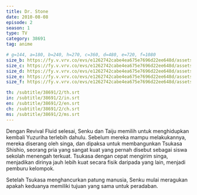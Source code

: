 ```yaml
---
title: Dr. Stone
date: 2010-08-08
episode: 2
season: 1
type: TV
category: 38691
tag: anime

# g=144, a=180, b=240, h=270, c=360, d=480, e=720, f=1080
size_b: https://fy.v.vrv.co/evs/e1262742cabe4ea675e7696d22ee648d/assets/b67479a562647907dc7bb9baf0e8d76a_3692604.mp4?Policy=eyJTdGF0ZW1lbnQiOlt7IlJlc291cmNlIjoiaHR0cCo6Ly9wbC5jcnVuY2h5cm9sbC5jb20vZXZzMS9lMTI2Mjc0MmNhYmU0ZWE2NzVlNzY5NmQyMmVlNjQ4ZC9hc3NldHMvYjY3NDc5YTU2MjY0NzkwN2RjN2JiOWJhZjBlOGQ3NmFfLDM2OTQ4MzUubXA0LDM2OTQ4MzgubXA0LDM2OTQ4MzIubXA0LDM2OTQ4MjYubXA0LDM2OTQ4MjkubXA0LC51cmxzZXQvbWFzdGVyLm0zdTgiLCJDb25kaXRpb24iOnsiRGF0ZUxlc3NUaGFuIjp7IkFXUzpFcG9jaFRpbWUiOjE2MjYzODIxMzV9fX1dfQ__&Signature=EmvIsKCsfStYA~7FNlxQrsoVsKoKt7MF7evtWosdkJj5t68gWuYuxNSH7grTMigOSctd-NTmgbSyrutsj4lq1fCiSxJtXia7ZaVChCXNelpz-0lYSEUFMVSdM7QA2hCJqKB2GMXtvojmtp2BZ6BVmHOPnbaKmBGRNoEX~PfM835r3TDBPkRA7pzBymG3LQJHkulopCzzkFjr~SHrjjJKlBC7zAfJ9FoN6l5OJS0jx18rUUEMIqvJL14gYhOHPW9oB-LLC9kHw6bloqMk20F4b2-AQ95TSNWTPW-H3hdUt5Ue0UmTkx5mcRd9TvQBJABS-nJJHoV31fDTowLq3kJM4A__&Key-Pair-Id=APKAJMWSQ5S7ZB3MF5VA
size_c: https://fy.v.vrv.co/evs/e1262742cabe4ea675e7696d22ee648d/assets/b67479a562647907dc7bb9baf0e8d76a_3692603.mp4?Policy=eyJTdGF0ZW1lbnQiOlt7IlJlc291cmNlIjoiaHR0cCo6Ly9wbC5jcnVuY2h5cm9sbC5jb20vZXZzMS9lMTI2Mjc0MmNhYmU0ZWE2NzVlNzY5NmQyMmVlNjQ4ZC9hc3NldHMvYjY3NDc5YTU2MjY0NzkwN2RjN2JiOWJhZjBlOGQ3NmFfLDM2OTQ4MzUubXA0LDM2OTQ4MzgubXA0LDM2OTQ4MzIubXA0LDM2OTQ4MjYubXA0LDM2OTQ4MjkubXA0LC51cmxzZXQvbWFzdGVyLm0zdTgiLCJDb25kaXRpb24iOnsiRGF0ZUxlc3NUaGFuIjp7IkFXUzpFcG9jaFRpbWUiOjE2MjYzODIxMzV9fX1dfQ__&Signature=EmvIsKCsfStYA~7FNlxQrsoVsKoKt7MF7evtWosdkJj5t68gWuYuxNSH7grTMigOSctd-NTmgbSyrutsj4lq1fCiSxJtXia7ZaVChCXNelpz-0lYSEUFMVSdM7QA2hCJqKB2GMXtvojmtp2BZ6BVmHOPnbaKmBGRNoEX~PfM835r3TDBPkRA7pzBymG3LQJHkulopCzzkFjr~SHrjjJKlBC7zAfJ9FoN6l5OJS0jx18rUUEMIqvJL14gYhOHPW9oB-LLC9kHw6bloqMk20F4b2-AQ95TSNWTPW-H3hdUt5Ue0UmTkx5mcRd9TvQBJABS-nJJHoV31fDTowLq3kJM4A__&Key-Pair-Id=APKAJMWSQ5S7ZB3MF5VA
size_d: https://fy.v.vrv.co/evs/e1262742cabe4ea675e7696d22ee648d/assets/b67479a562647907dc7bb9baf0e8d76a_3692605.mp4?Policy=eyJTdGF0ZW1lbnQiOlt7IlJlc291cmNlIjoiaHR0cCo6Ly9wbC5jcnVuY2h5cm9sbC5jb20vZXZzMS9lMTI2Mjc0MmNhYmU0ZWE2NzVlNzY5NmQyMmVlNjQ4ZC9hc3NldHMvYjY3NDc5YTU2MjY0NzkwN2RjN2JiOWJhZjBlOGQ3NmFfLDM2OTQ4MzUubXA0LDM2OTQ4MzgubXA0LDM2OTQ4MzIubXA0LDM2OTQ4MjYubXA0LDM2OTQ4MjkubXA0LC51cmxzZXQvbWFzdGVyLm0zdTgiLCJDb25kaXRpb24iOnsiRGF0ZUxlc3NUaGFuIjp7IkFXUzpFcG9jaFRpbWUiOjE2MjYzODIxMzV9fX1dfQ__&Signature=EmvIsKCsfStYA~7FNlxQrsoVsKoKt7MF7evtWosdkJj5t68gWuYuxNSH7grTMigOSctd-NTmgbSyrutsj4lq1fCiSxJtXia7ZaVChCXNelpz-0lYSEUFMVSdM7QA2hCJqKB2GMXtvojmtp2BZ6BVmHOPnbaKmBGRNoEX~PfM835r3TDBPkRA7pzBymG3LQJHkulopCzzkFjr~SHrjjJKlBC7zAfJ9FoN6l5OJS0jx18rUUEMIqvJL14gYhOHPW9oB-LLC9kHw6bloqMk20F4b2-AQ95TSNWTPW-H3hdUt5Ue0UmTkx5mcRd9TvQBJABS-nJJHoV31fDTowLq3kJM4A__&Key-Pair-Id=APKAJMWSQ5S7ZB3MF5VA
size_e: https://fy.v.vrv.co/evs/e1262742cabe4ea675e7696d22ee648d/assets/b67479a562647907dc7bb9baf0e8d76a_3692606.mp4?Policy=eyJTdGF0ZW1lbnQiOlt7IlJlc291cmNlIjoiaHR0cCo6Ly9wbC5jcnVuY2h5cm9sbC5jb20vZXZzMS9lMTI2Mjc0MmNhYmU0ZWE2NzVlNzY5NmQyMmVlNjQ4ZC9hc3NldHMvYjY3NDc5YTU2MjY0NzkwN2RjN2JiOWJhZjBlOGQ3NmFfLDM2OTQ4MzUubXA0LDM2OTQ4MzgubXA0LDM2OTQ4MzIubXA0LDM2OTQ4MjYubXA0LDM2OTQ4MjkubXA0LC51cmxzZXQvbWFzdGVyLm0zdTgiLCJDb25kaXRpb24iOnsiRGF0ZUxlc3NUaGFuIjp7IkFXUzpFcG9jaFRpbWUiOjE2MjYzODIxMzV9fX1dfQ__&Signature=EmvIsKCsfStYA~7FNlxQrsoVsKoKt7MF7evtWosdkJj5t68gWuYuxNSH7grTMigOSctd-NTmgbSyrutsj4lq1fCiSxJtXia7ZaVChCXNelpz-0lYSEUFMVSdM7QA2hCJqKB2GMXtvojmtp2BZ6BVmHOPnbaKmBGRNoEX~PfM835r3TDBPkRA7pzBymG3LQJHkulopCzzkFjr~SHrjjJKlBC7zAfJ9FoN6l5OJS0jx18rUUEMIqvJL14gYhOHPW9oB-LLC9kHw6bloqMk20F4b2-AQ95TSNWTPW-H3hdUt5Ue0UmTkx5mcRd9TvQBJABS-nJJHoV31fDTowLq3kJM4A__&Key-Pair-Id=APKAJMWSQ5S7ZB3MF5VA
size_f: https://fy.v.vrv.co/evs/e1262742cabe4ea675e7696d22ee648d/assets/b67479a562647907dc7bb9baf0e8d76a_3692607.mp4?Policy=eyJTdGF0ZW1lbnQiOlt7IlJlc291cmNlIjoiaHR0cCo6Ly9wbC5jcnVuY2h5cm9sbC5jb20vZXZzMS9lMTI2Mjc0MmNhYmU0ZWE2NzVlNzY5NmQyMmVlNjQ4ZC9hc3NldHMvYjY3NDc5YTU2MjY0NzkwN2RjN2JiOWJhZjBlOGQ3NmFfLDM2OTQ4MzUubXA0LDM2OTQ4MzgubXA0LDM2OTQ4MzIubXA0LDM2OTQ4MjYubXA0LDM2OTQ4MjkubXA0LC51cmxzZXQvbWFzdGVyLm0zdTgiLCJDb25kaXRpb24iOnsiRGF0ZUxlc3NUaGFuIjp7IkFXUzpFcG9jaFRpbWUiOjE2MjYzODIxMzV9fX1dfQ__&Signature=EmvIsKCsfStYA~7FNlxQrsoVsKoKt7MF7evtWosdkJj5t68gWuYuxNSH7grTMigOSctd-NTmgbSyrutsj4lq1fCiSxJtXia7ZaVChCXNelpz-0lYSEUFMVSdM7QA2hCJqKB2GMXtvojmtp2BZ6BVmHOPnbaKmBGRNoEX~PfM835r3TDBPkRA7pzBymG3LQJHkulopCzzkFjr~SHrjjJKlBC7zAfJ9FoN6l5OJS0jx18rUUEMIqvJL14gYhOHPW9oB-LLC9kHw6bloqMk20F4b2-AQ95TSNWTPW-H3hdUt5Ue0UmTkx5mcRd9TvQBJABS-nJJHoV31fDTowLq3kJM4A__&Key-Pair-Id=APKAJMWSQ5S7ZB3MF5VA

th: /subtitle/38691/2/th.srt
in: /subtitle/38691/2/in.srt
en: /subtitle/38691/2/en.srt
ch: /subtitle/38691/2/ch.srt
ms: /subtitle/38691/2/ms.srt
---
```

Dengan Revival Fluid selesai, Senku dan Taiju memilih untuk menghidupkan kembali Yuzuriha terlebih dahulu. Sebelum mereka mampu melakukannya, mereka diserang oleh singa, dan dipaksa untuk membangunkan Tsukasa Shishio, seorang pria yang sangat kuat yang pernah disebut sebagai siswa sekolah menengah terkuat. Tsukasa dengan cepat mengirim singa, menjadikan dirinya jauh lebih kuat secara fisik daripada yang lain, menjadi pemburu kelompok.

Setelah Tsukasa menghancurkan patung manusia, Senku mulai meragukan apakah keduanya memiliki tujuan yang sama untuk peradaban.
